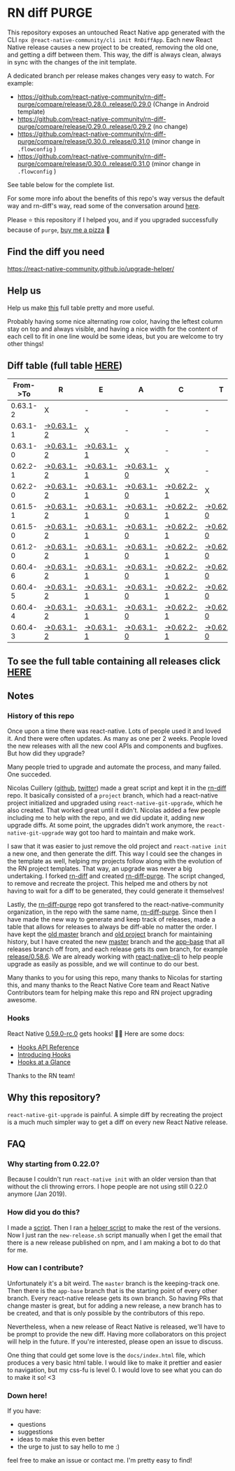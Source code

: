 # RN diff PURGE

This repository exposes an untouched React Native app generated with the CLI
`npx @react-native-community/cli init RnDiffApp`. Each new React Native release causes a new project to be created, removing the old one, and getting a diff between them. This way, the diff is always clean, always in sync with the changes of the init template.

A dedicated branch per release makes changes very easy
to watch. For example:

* https://github.com/react-native-community/rn-diff-purge/compare/release/0.28.0..release/0.29.0
(Change in Android template)
* https://github.com/react-native-community/rn-diff-purge/compare/release/0.29.0..release/0.29.2
(no change)
* https://github.com/react-native-community/rn-diff-purge/compare/release/0.30.0..release/0.31.0
(minor change in `.flowconfig` )
* https://github.com/react-native-community/rn-diff-purge/compare/release/0.30.0..release/0.31.0
(minor change in `.flowconfig` )

See table below for the complete list.

For some more info about the benefits of this repo's way versus the default way and rn-diff's way, read some of the conversation around [here](https://github.com/react-native-community/discussions-and-proposals/issues/68#issuecomment-452227478).

Please :star: this repository if I helped you, and if you upgraded successfully because of `purge`, [buy me a pizza](https://www.buymeacoffee.com/pvinis) :pizza:

## Find the diff you need
https://react-native-community.github.io/upgrade-helper/

## Help us
Help us make [this](https://react-native-community.github.io/rn-diff-purge) full table pretty and more useful.

Probably having some nice alternating row color, having the leftest column stay on top and always visible, and having a nice width for the content of each cell to fit in one line would be some ideas, but you are welcome to try other things!

## Diff table (full table [HERE](https://react-native-community.github.io/rn-diff-purge/))

| From->To | R                                                                                                       | E                                                                                                       | A                                                                                                       | C                                                                                                       | T                                                                                                       |                                                                                                         | N                                                                                                       | A                                                                                                       | T                                                                                                       | I                                                                                                       | V                                                                                                       | E   |
| -------- | ------------------------------------------------------------------------------------------------------- | ------------------------------------------------------------------------------------------------------- | ------------------------------------------------------------------------------------------------------- | ------------------------------------------------------------------------------------------------------- | ------------------------------------------------------------------------------------------------------- | ------------------------------------------------------------------------------------------------------- | ------------------------------------------------------------------------------------------------------- | ------------------------------------------------------------------------------------------------------- | ------------------------------------------------------------------------------------------------------- | ------------------------------------------------------------------------------------------------------- | ------------------------------------------------------------------------------------------------------- | --- |
| 0.63.1-2 | X                                                                                                       | -                                                                                                       | -                                                                                                       | -                                                                                                       | -                                                                                                       | -                                                                                                       | -                                                                                                       | -                                                                                                       | -                                                                                                       | -                                                                                                       | -                                                                                                       | -   |
| 0.63.1-1 | [->0.63.1-2](https://github.com/douglowder/rn-diff-purge-tv/compare/release/0.63.1-1..release/0.63.1-2) | X                                                                                                       | -                                                                                                       | -                                                                                                       | -                                                                                                       | -                                                                                                       | -                                                                                                       | -                                                                                                       | -                                                                                                       | -                                                                                                       | -                                                                                                       | -   |
| 0.63.1-0 | [->0.63.1-2](https://github.com/douglowder/rn-diff-purge-tv/compare/release/0.63.1-0..release/0.63.1-2) | [->0.63.1-1](https://github.com/douglowder/rn-diff-purge-tv/compare/release/0.63.1-0..release/0.63.1-1) | X                                                                                                       | -                                                                                                       | -                                                                                                       | -                                                                                                       | -                                                                                                       | -                                                                                                       | -                                                                                                       | -                                                                                                       | -                                                                                                       | -   |
| 0.62.2-1 | [->0.63.1-2](https://github.com/douglowder/rn-diff-purge-tv/compare/release/0.62.2-1..release/0.63.1-2) | [->0.63.1-1](https://github.com/douglowder/rn-diff-purge-tv/compare/release/0.62.2-1..release/0.63.1-1) | [->0.63.1-0](https://github.com/douglowder/rn-diff-purge-tv/compare/release/0.62.2-1..release/0.63.1-0) | X                                                                                                       | -                                                                                                       | -                                                                                                       | -                                                                                                       | -                                                                                                       | -                                                                                                       | -                                                                                                       | -                                                                                                       | -   |
| 0.62.2-0 | [->0.63.1-2](https://github.com/douglowder/rn-diff-purge-tv/compare/release/0.62.2-0..release/0.63.1-2) | [->0.63.1-1](https://github.com/douglowder/rn-diff-purge-tv/compare/release/0.62.2-0..release/0.63.1-1) | [->0.63.1-0](https://github.com/douglowder/rn-diff-purge-tv/compare/release/0.62.2-0..release/0.63.1-0) | [->0.62.2-1](https://github.com/douglowder/rn-diff-purge-tv/compare/release/0.62.2-0..release/0.62.2-1) | X                                                                                                       | -                                                                                                       | -                                                                                                       | -                                                                                                       | -                                                                                                       | -                                                                                                       | -                                                                                                       | -   |
| 0.61.5-1 | [->0.63.1-2](https://github.com/douglowder/rn-diff-purge-tv/compare/release/0.61.5-1..release/0.63.1-2) | [->0.63.1-1](https://github.com/douglowder/rn-diff-purge-tv/compare/release/0.61.5-1..release/0.63.1-1) | [->0.63.1-0](https://github.com/douglowder/rn-diff-purge-tv/compare/release/0.61.5-1..release/0.63.1-0) | [->0.62.2-1](https://github.com/douglowder/rn-diff-purge-tv/compare/release/0.61.5-1..release/0.62.2-1) | [->0.62.2-0](https://github.com/douglowder/rn-diff-purge-tv/compare/release/0.61.5-1..release/0.62.2-0) | X                                                                                                       | -                                                                                                       | -                                                                                                       | -                                                                                                       | -                                                                                                       | -                                                                                                       | -   |
| 0.61.5-0 | [->0.63.1-2](https://github.com/douglowder/rn-diff-purge-tv/compare/release/0.61.5-0..release/0.63.1-2) | [->0.63.1-1](https://github.com/douglowder/rn-diff-purge-tv/compare/release/0.61.5-0..release/0.63.1-1) | [->0.63.1-0](https://github.com/douglowder/rn-diff-purge-tv/compare/release/0.61.5-0..release/0.63.1-0) | [->0.62.2-1](https://github.com/douglowder/rn-diff-purge-tv/compare/release/0.61.5-0..release/0.62.2-1) | [->0.62.2-0](https://github.com/douglowder/rn-diff-purge-tv/compare/release/0.61.5-0..release/0.62.2-0) | [->0.61.5-1](https://github.com/douglowder/rn-diff-purge-tv/compare/release/0.61.5-0..release/0.61.5-1) | X                                                                                                       | -                                                                                                       | -                                                                                                       | -                                                                                                       | -                                                                                                       | -   |
| 0.61.2-0 | [->0.63.1-2](https://github.com/douglowder/rn-diff-purge-tv/compare/release/0.61.2-0..release/0.63.1-2) | [->0.63.1-1](https://github.com/douglowder/rn-diff-purge-tv/compare/release/0.61.2-0..release/0.63.1-1) | [->0.63.1-0](https://github.com/douglowder/rn-diff-purge-tv/compare/release/0.61.2-0..release/0.63.1-0) | [->0.62.2-1](https://github.com/douglowder/rn-diff-purge-tv/compare/release/0.61.2-0..release/0.62.2-1) | [->0.62.2-0](https://github.com/douglowder/rn-diff-purge-tv/compare/release/0.61.2-0..release/0.62.2-0) | [->0.61.5-1](https://github.com/douglowder/rn-diff-purge-tv/compare/release/0.61.2-0..release/0.61.5-1) | [->0.61.5-0](https://github.com/douglowder/rn-diff-purge-tv/compare/release/0.61.2-0..release/0.61.5-0) | X                                                                                                       | -                                                                                                       | -                                                                                                       | -                                                                                                       | -   |
| 0.60.4-6 | [->0.63.1-2](https://github.com/douglowder/rn-diff-purge-tv/compare/release/0.60.4-6..release/0.63.1-2) | [->0.63.1-1](https://github.com/douglowder/rn-diff-purge-tv/compare/release/0.60.4-6..release/0.63.1-1) | [->0.63.1-0](https://github.com/douglowder/rn-diff-purge-tv/compare/release/0.60.4-6..release/0.63.1-0) | [->0.62.2-1](https://github.com/douglowder/rn-diff-purge-tv/compare/release/0.60.4-6..release/0.62.2-1) | [->0.62.2-0](https://github.com/douglowder/rn-diff-purge-tv/compare/release/0.60.4-6..release/0.62.2-0) | [->0.61.5-1](https://github.com/douglowder/rn-diff-purge-tv/compare/release/0.60.4-6..release/0.61.5-1) | [->0.61.5-0](https://github.com/douglowder/rn-diff-purge-tv/compare/release/0.60.4-6..release/0.61.5-0) | [->0.61.2-0](https://github.com/douglowder/rn-diff-purge-tv/compare/release/0.60.4-6..release/0.61.2-0) | X                                                                                                       | -                                                                                                       | -                                                                                                       | -   |
| 0.60.4-5 | [->0.63.1-2](https://github.com/douglowder/rn-diff-purge-tv/compare/release/0.60.4-5..release/0.63.1-2) | [->0.63.1-1](https://github.com/douglowder/rn-diff-purge-tv/compare/release/0.60.4-5..release/0.63.1-1) | [->0.63.1-0](https://github.com/douglowder/rn-diff-purge-tv/compare/release/0.60.4-5..release/0.63.1-0) | [->0.62.2-1](https://github.com/douglowder/rn-diff-purge-tv/compare/release/0.60.4-5..release/0.62.2-1) | [->0.62.2-0](https://github.com/douglowder/rn-diff-purge-tv/compare/release/0.60.4-5..release/0.62.2-0) | [->0.61.5-1](https://github.com/douglowder/rn-diff-purge-tv/compare/release/0.60.4-5..release/0.61.5-1) | [->0.61.5-0](https://github.com/douglowder/rn-diff-purge-tv/compare/release/0.60.4-5..release/0.61.5-0) | [->0.61.2-0](https://github.com/douglowder/rn-diff-purge-tv/compare/release/0.60.4-5..release/0.61.2-0) | [->0.60.4-6](https://github.com/douglowder/rn-diff-purge-tv/compare/release/0.60.4-5..release/0.60.4-6) | X                                                                                                       | -                                                                                                       | -   |
| 0.60.4-4 | [->0.63.1-2](https://github.com/douglowder/rn-diff-purge-tv/compare/release/0.60.4-4..release/0.63.1-2) | [->0.63.1-1](https://github.com/douglowder/rn-diff-purge-tv/compare/release/0.60.4-4..release/0.63.1-1) | [->0.63.1-0](https://github.com/douglowder/rn-diff-purge-tv/compare/release/0.60.4-4..release/0.63.1-0) | [->0.62.2-1](https://github.com/douglowder/rn-diff-purge-tv/compare/release/0.60.4-4..release/0.62.2-1) | [->0.62.2-0](https://github.com/douglowder/rn-diff-purge-tv/compare/release/0.60.4-4..release/0.62.2-0) | [->0.61.5-1](https://github.com/douglowder/rn-diff-purge-tv/compare/release/0.60.4-4..release/0.61.5-1) | [->0.61.5-0](https://github.com/douglowder/rn-diff-purge-tv/compare/release/0.60.4-4..release/0.61.5-0) | [->0.61.2-0](https://github.com/douglowder/rn-diff-purge-tv/compare/release/0.60.4-4..release/0.61.2-0) | [->0.60.4-6](https://github.com/douglowder/rn-diff-purge-tv/compare/release/0.60.4-4..release/0.60.4-6) | [->0.60.4-5](https://github.com/douglowder/rn-diff-purge-tv/compare/release/0.60.4-4..release/0.60.4-5) | X                                                                                                       | -   |
| 0.60.4-3 | [->0.63.1-2](https://github.com/douglowder/rn-diff-purge-tv/compare/release/0.60.4-3..release/0.63.1-2) | [->0.63.1-1](https://github.com/douglowder/rn-diff-purge-tv/compare/release/0.60.4-3..release/0.63.1-1) | [->0.63.1-0](https://github.com/douglowder/rn-diff-purge-tv/compare/release/0.60.4-3..release/0.63.1-0) | [->0.62.2-1](https://github.com/douglowder/rn-diff-purge-tv/compare/release/0.60.4-3..release/0.62.2-1) | [->0.62.2-0](https://github.com/douglowder/rn-diff-purge-tv/compare/release/0.60.4-3..release/0.62.2-0) | [->0.61.5-1](https://github.com/douglowder/rn-diff-purge-tv/compare/release/0.60.4-3..release/0.61.5-1) | [->0.61.5-0](https://github.com/douglowder/rn-diff-purge-tv/compare/release/0.60.4-3..release/0.61.5-0) | [->0.61.2-0](https://github.com/douglowder/rn-diff-purge-tv/compare/release/0.60.4-3..release/0.61.2-0) | [->0.60.4-6](https://github.com/douglowder/rn-diff-purge-tv/compare/release/0.60.4-3..release/0.60.4-6) | [->0.60.4-5](https://github.com/douglowder/rn-diff-purge-tv/compare/release/0.60.4-3..release/0.60.4-5) | [->0.60.4-4](https://github.com/douglowder/rn-diff-purge-tv/compare/release/0.60.4-3..release/0.60.4-4) | X   |

## To see the full table containing all releases click [HERE](https://react-native-community.github.io/rn-diff-purge/)

## Notes

### History of this repo

Once upon a time there was react-native. Lots of people used it and loved it. And there were often updates. As many as one per 2 weeks. People loved the new releases with all the new cool APIs and components and bugfixes. But how did they upgrade?

Many people tried to upgrade and automate the process, and many failed. One succeded.

Nicolas Cuillery ([github](https://github.com/ncuillery), [twitter](https://twitter.com/ncuillery)) made a great script and kept it in the [rn-diff](https://github.com/ncuillery/rn-diff) repo. It basically consisted of a `project` branch, which had a react-native project initialized and upgraded using `react-native-git-upgrade`, which he also created. That worked great until it didn't. Nicolas added a few people including me to help with the repo, and we did update it, adding new upgrade diffs. At some point, the upgrades didn't work anymore, the `react-native-git-upgrade` way got too hard to maintain and make work.

I saw that it was easier to just remove the old project and `react-native init` a new one, and then generate the diff. This way I could see the changes in the template as well, helping my projects follow along with the evolution of the RN project templates. That way, an upgrade was never a big undertaking. I forked [rn-diff](https://github.com/ncuillery/rn-diff) and created [rn-diff-purge](https://github.com/react-native-community/rn-diff-purge). The script changed, to remove and recreate the project. This helped me and others by not having to wait for a diff to be generated, they could generate it themselves!

Lastly, the [rn-diff-purge](https://github.com/react-native-community/rn-diff-purge) repo got transfered to the react-native-community organization, in the repo with the same name, [rn-diff-purge](https://github.com/react-native-community/rn-diff-purge). Since then I have made the new way to generate and keep track of releases, made a table that allows for releases to always be diff-able no matter the order. I have kept the [old master](https://github.com/react-native-community/rn-diff-purge/tree/old/master) branch and [old project](https://github.com/react-native-community/rn-diff-purge/tree/old/project) branch for maintaining history, but I have created the new [master](https://github.com/react-native-community/rn-diff-purge/tree/master) branch and the [app-base](https://github.com/react-native-community/rn-diff-purge/tree/app-base) that all releases branch off from, and each release gets its own branch, for example [release/0.58.6](https://github.com/react-native-community/rn-diff-purge/tree/release/0.58.6). We are already working with [react-native-cli](https://github.com/react-native-community/react-native-cli) to help people upgrade as easily as possible, and we will continue to do our best.

Many thanks to you for using this repo, many thanks to Nicolas for starting this, and many thanks to the React Native Core team and React Native Contributors team for helping make this repo and RN project upgrading awesome.

### Hooks
React Native [0.59.0-rc.0](https://github.com/react-native-community/rn-diff-purge#version-changes) gets hooks! 🎉🥳
Here are some docs:
- [Hooks API Reference](https://reactjs.org/docs/hooks-reference.html)
- [Introducing Hooks](https://reactjs.org/docs/hooks-intro.html)
- [Hooks at a Glance](https://reactjs.org/docs/hooks-overview.html)

Thanks to the RN team!

## Why this repository?
`react-native-git-upgrade` is painful. A simple diff by recreating the project is a much much simpler way to get a diff on every new React Native release.

## FAQ

### Why starting from 0.22.0?

Because I couldn't run `react-native init` with an older version than that without the cli throwing errors. I hope people are not using still 0.22.0 anymore (Jan 2019).

### How did you do this?

I made a [script](https://github.com/react-native-community/rn-diff-purge/blob/master/new-release.sh). Then I ran a [helper script](https://github.com/react-native-community/rn-diff-purge/blob/master/new-release.sh) to make the rest of the versions.
Now I just ran the `new-release.sh` script manually when I get the email that there is a new release published on npm, and I am making a bot to do that for me.

### How can I contribute?

Unfortunately it's a bit weird. The `master` branch is the keeping-track one. Then there is the `app-base` branch that is the starting point of every other branch. Every react-native release gets its own branch. So having PRs that change master is great, but for adding a new release, a new branch has to be created, and that is only possible by the contributors of this repo.

Nevertheless, when a new release of React Native is released, we'll have to be prompt to provide
the new diff. Having more collaborators on this project will help in the future. If you're interested, please open an issue to discuss.

One thing that could get some love is the `docs/index.html` file, which produces a very basic html table. I would like to make it prettier and easier to navigation, but my css-fu is level 0. I would love to see what you can do to make it so! <3

### Down here!

If you have:
- questions
- suggestions
- ideas to make this even better
- the urge to just to say hello to me :)

feel free to make an issue or contact me. I'm pretty easy to find!
